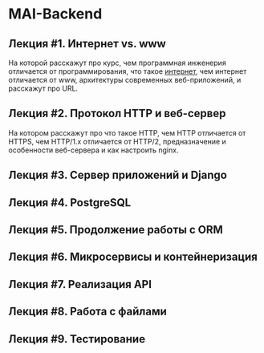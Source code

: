 # MAI-Backend

## Лекция #1. Интернет vs. www
На которой расскажут про курс, чем программная инженерия отличается от программирования, что такое [интернет](https://youtu.be/k1BneeJTDcU), чем интернет отличается от www, архитектуры современных веб-приложений, и расскажут про URL.

## Лекция #2. Протокол HTTP и веб-сервер
На котором расскажут про что такое HTTP, чем HTTP отличается от HTTPS, чем HTTP/1.x отличается от HTTP/2, предназначение и особенности веб-сервера и как настроить nginx.

## Лекция #3. Сервер приложений и Django

## Лекция #4. PostgreSQL

## Лекция #5. Продолжение работы с ORM

## Лекция #6. Микросервисы и контейнеризация

## Лекция #7. Реализация API

## Лекция #8. Работа с файлами

## Лекция #9. Тестирование
